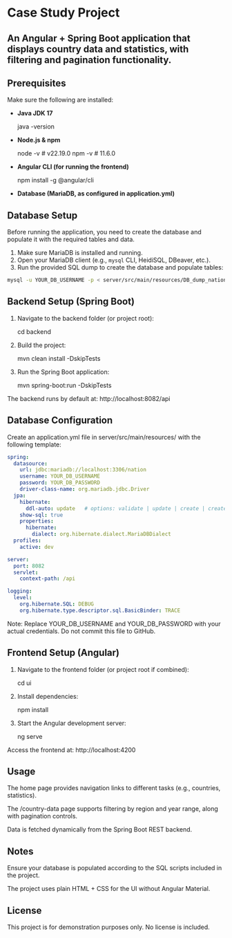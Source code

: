 # Case Study Project

An Angular + Spring Boot application that displays country data and statistics, with filtering and pagination functionality.
---
## Prerequisites

Make sure the following are installed:

- **Java JDK 17**  

    java -version


- **Node.js & npm**  

    node -v   # v22.19.0
    npm -v    # 11.6.0


- **Angular CLI (for running the frontend)**  

    npm install -g @angular/cli


- **Database (MariaDB, as configured in application.yml)**
  
## Database Setup

Before running the application, you need to create the database and populate it with the required tables and data.

1. Make sure MariaDB is installed and running.
2. Open your MariaDB client (e.g., `mysql` CLI, HeidiSQL, DBeaver, etc.).
3. Run the provided SQL dump to create the database and populate tables:

```bash
mysql -u YOUR_DB_USERNAME -p < server/src/main/resources/DB_dump_nation.sql
```
## Backend Setup (Spring Boot)

1. Navigate to the backend folder (or project root):

    cd backend


2. Build the project:

    mvn clean install -DskipTests


3. Run the Spring Boot application:

    mvn spring-boot:run -DskipTests


The backend runs by default at: http://localhost:8082/api

## Database Configuration

Create an application.yml file in server/src/main/resources/ with the following template:
```yaml
spring:
  datasource:
    url: jdbc:mariadb://localhost:3306/nation
    username: YOUR_DB_USERNAME
    password: YOUR_DB_PASSWORD
    driver-class-name: org.mariadb.jdbc.Driver
  jpa:
    hibernate:
      ddl-auto: update   # options: validate | update | create | create-drop
    show-sql: true
    properties:
      hibernate:
        dialect: org.hibernate.dialect.MariaDBDialect
  profiles:
    active: dev

server:
  port: 8082
  servlet:
    context-path: /api

logging:
  level:
    org.hibernate.SQL: DEBUG
    org.hibernate.type.descriptor.sql.BasicBinder: TRACE
```

Note: Replace YOUR_DB_USERNAME and YOUR_DB_PASSWORD with your actual credentials. Do not commit this file to GitHub.

## Frontend Setup (Angular)

1. Navigate to the frontend folder (or project root if combined):

    cd ui


2. Install dependencies:

    npm install


3. Start the Angular development server:

    ng serve


Access the frontend at: http://localhost:4200

## Usage

The home page provides navigation links to different tasks (e.g., countries, statistics).

The /country-data page supports filtering by region and year range, along with pagination controls.

Data is fetched dynamically from the Spring Boot REST backend.

## Notes

Ensure your database is populated according to the SQL scripts included in the project.

The project uses plain HTML + CSS for the UI without Angular Material.

## License

This project is for demonstration purposes only. No license is included.
